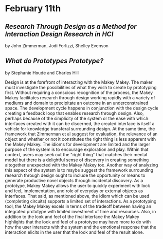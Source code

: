 # February 11th

## *Research Through Design as a Method for Interaction Design Research in HCI*
by John Zimmerman, Jodi Forlizzi, Shelley Evenson


## *What do Prototypes Prototype?*
by Stephanie Houde and Charles Hill

Design is at the forefront of interacting with the Makey Makey. The maker must investigate the possibilities of what they wish to create by prototyping first. Without requiring a conscious recognition of the process, the Makey Makey facilitates research through design working rapidly with a variety of mediums and domain to precipitate an outcome in an underconstrained space. The development cycle happens in conjunction with the design cycle creating a feedback loop that enables research through design. Also, perhaps because of the simplicity of the system or the ease with which interfaces created with it can be discerned, the created interface is itself a vehicle for knowledge transferal surrounding design. At the same time, the framework that Zimmerman et al suggest for evaluation, the relevance of an object and whether or not it constitutes the right thing is less apparent with the Makey Makey. The idioms for development are limited and the larger purpose of the system is to encourage exploration and play. Within that context, users may seek out the "right thing" that matches their mental model but there is a delightful sense of discovery in creating something altogether unexpected with the Makey Makey too. Another way of analyzing this aspect of the system is to maybe suggest the framework surrounding research through design ought to include the opportunity or means to generate productive novel objects through incidental discovery. As a prototype, Makey Makey allows the user to quickly experiment with look and feel, implementation, and role of everyday or external objects as interfaces. That said, as mentioned above, the idiom which can be used (completing circuits) supports a limited set of interactions. As a prototyping tool, the Makey Makey excels in terms of the tradeoff between having an integrated prototype with limited investment of time and resources. Also, in addition to the look and feel of the final interface the Makey Makey highlights that the look and feel of a prototype may have more to do with how the user interacts with the system and the emotional response that the interaction elicits in the user that the look and feel of the result alone.
